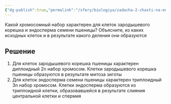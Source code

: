 ```yaml
---
{"dg-publish":true,"permalink":"/sfery/biologiya/zadacha-2-chasti-na-endosperm/","tags":["Ботаника"]}
---
```


Какой хромосомный набор характерен для клеток зародышевого корешка и эндосперма семени пшеницы? Объясните, из каких исходных клеток и в результате какого деления они образуются
## Решение 
1. Для клеток зародышевого корешка пшеницы характерен диплоидный 2n набор хромосом. Клетки зародышевого корешка пшеницы образуются в результате митоза зиготы
2. Для клеток эндосперма семени пшеницы характерен триплоидный 3n набор хромосом. Клетки эндосперма образуются из триплоидной клетки, образовавшейся в результате слияния центральной клетки и спермия 